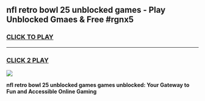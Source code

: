 
## nfl retro bowl 25 unblocked games - Play Unblocked Gmaes & Free #rgnx5
<h3>
<a href="https://news.freeplayer.one?title=nfl_retro_bowl_25_unblocked_games&ref=03M">CLICK TO PLAY</a></h3>
<hr>

<h3>
<a href="https://news.freeplayer.one?title=nfl_retro_bowl_25_unblocked_games&ref=03M">CLICK 2 PLAY</a>
  
</h3>

<a href="https://news.freeplayer.one?title=nfl_retro_bowl_25_unblocked_games&ref=03M"><img src="https://clearcache.store/games.png"></a>


**nfl retro bowl 25 unblocked games games unblocked: Your Gateway to Fun and Accessible Online Gaming**

